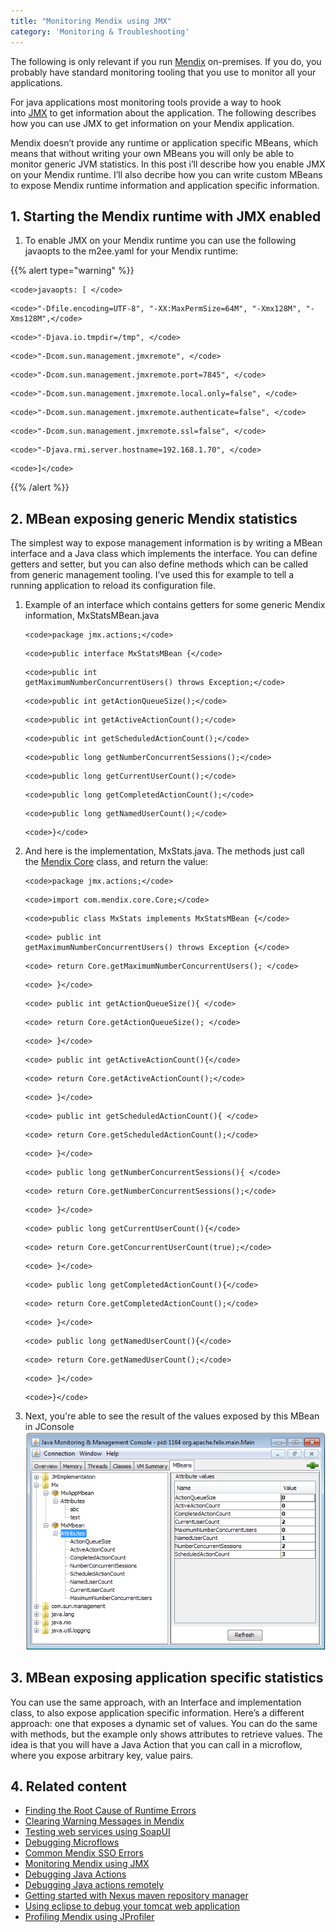 ```yaml
---
title: "Monitoring Mendix using JMX"
category: 'Monitoring & Troubleshooting'
---
```


The following is only relevant if you run [Mendix](http://www.mendix.com/) on-premises. If you do, you probably have standard monitoring tooling that you use to monitor all your applications.

For java applications most monitoring tools provide a way to hook into [JMX](http://www.oracle.com/technetwork/java/javase/tech/javamanagement-140525.html) to get information about the application. The following describes how you can use JMX to get information on your Mendix application.

Mendix doesn’t provide any runtime or application specific MBeans, which means that without writing your own MBeans you will only be able to monitor generic JVM statistics. In this post i’ll describe how you enable JMX on your Mendix runtime. I’ll also decribe how you can write custom MBeans to expose Mendix runtime information and application specific information.

## 1\. Starting the Mendix runtime with JMX enabled

1.  To enable JMX on your Mendix runtime you can use the following javaopts to the m2ee.yaml for your Mendix runtime:

{{% alert type="warning" %}}

```
<code>javaopts: [ </code>
```

```
<code>"-Dfile.encoding=UTF-8", "-XX:MaxPermSize=64M", "-Xmx128M", "-Xms128M",</code>
```

```
<code>"-Djava.io.tmpdir=/tmp", </code>
```

```
<code>"-Dcom.sun.management.jmxremote", </code>
```

```
<code>"-Dcom.sun.management.jmxremote.port=7845", </code>
```

```
<code>"-Dcom.sun.management.jmxremote.local.only=false", </code>
```

```
<code>"-Dcom.sun.management.jmxremote.authenticate=false", </code>
```

```
<code>"-Dcom.sun.management.jmxremote.ssl=false", </code>
```

```
<code>"-Djava.rmi.server.hostname=192.168.1.70", </code>
```

```
<code>]</code>
```

{{% /alert %}}

## 2\. MBean exposing generic Mendix statistics

The simplest way to expose management information is by writing a MBean interface and a Java class which implements the interface. You can define getters and setter, but you can also define methods which can be called from generic management tooling. I’ve used this for example to tell a running application to reload its configuration file.

1.  Example of an interface which contains getters for some generic Mendix information, MxStatsMBean.java

    ```
    <code>package jmx.actions;</code>
    ```

    ```
    <code>public interface MxStatsMBean {</code>
    ```

    ```
    <code>public int getMaximumNumberConcurrentUsers() throws Exception;</code>
    ```

    ```
    <code>public int getActionQueueSize();</code>
    ```

    ```
    <code>public int getActiveActionCount();</code>
    ```

    ```
    <code>public int getScheduledActionCount();</code>
    ```

    ```
    <code>public long getNumberConcurrentSessions();</code>
    ```

    ```
    <code>public long getCurrentUserCount();</code>
    ```

    ```
    <code>public long getCompletedActionCount();</code>
    ```

    ```
    <code>public long getNamedUserCount();</code>
    ```

    ```
    <code>}</code>
    ```

2.  And here is the implementation, MxStats.java. The methods just call the [Mendix Core](http://apidocs.mendix.com/4/runtime/classcom_1_1mendix_1_1core_1_1_core.html) class, and return the value:

    ```
    <code>package jmx.actions;</code>
    ```

    ```
    <code>import com.mendix.core.Core;</code>
    ```

    ```
    <code>public class MxStats implements MxStatsMBean {</code>
    ```

    ```
    <code> public int getMaximumNumberConcurrentUsers() throws Exception {</code>
    ```

    ```
    <code> return Core.getMaximumNumberConcurrentUsers(); </code>
    ```

    ```
    <code> }</code>
    ```

    ```
    <code> public int getActionQueueSize(){ </code>
    ```

    ```
    <code> return Core.getActionQueueSize(); </code>
    ```

    ```
    <code> }</code>
    ```

    ```
    <code> public int getActiveActionCount(){</code>
    ```

    ```
    <code> return Core.getActiveActionCount();</code>
    ```

    ```
    <code> }</code>
    ```

    ```
    <code> public int getScheduledActionCount(){ </code>
    ```

    ```
    <code> return Core.getScheduledActionCount();</code>
    ```

    ```
    <code> }</code>
    ```

    ```
    <code> public long getNumberConcurrentSessions(){ </code>
    ```

    ```
    <code> return Core.getNumberConcurrentSessions();</code>
    ```

    ```
    <code> }</code>
    ```

    ```
    <code> public long getCurrentUserCount(){</code>
    ```

    ```
    <code> return Core.getConcurrentUserCount(true);</code>
    ```

    ```
    <code> }</code>
    ```

    ```
    <code> public long getCompletedActionCount(){</code>
    ```

    ```
    <code> return Core.getCompletedActionCount();</code>
    ```

    ```
    <code> }</code>
    ```

    ```
    <code> public long getNamedUserCount(){</code>
    ```

    ```
    <code> return Core.getNamedUserCount();</code>
    ```

    ```
    <code> }</code>
    ```

    ```
    <code>}</code>
    ```

3.  Next, you're able to see the result of the values exposed by this MBean in JConsole
    ![](attachments/8782836/8946090.png)

## 3\. MBean exposing application specific statistics

You can use the same approach, with an Interface and implementation class, to also expose application specific information. Here’s a different approach: one that exposes a dynamic set of values. You can do the same with methods, but the example only shows attributes to retrieve values.
The idea is that you will have a Java Action that you can call in a microflow, where you expose arbitrary key, value pairs.

## 4\. Related content

*   [Finding the Root Cause of Runtime Errors](finding-the-root-cause-of-runtime-errors)
*   [Clearing Warning Messages in Mendix](clearing-warning-messages-in-mendix)
*   [Testing web services using SoapUI](testing-web-services-using-soapui)
*   [Debugging Microflows](debugging-microflows)
*   [Common Mendix SSO Errors](common-mendix-sso-errors)
*   [Monitoring Mendix using JMX](monitoring-mendix-using-jmx)
*   [Debugging Java Actions](debugging-java-actions)
*   [Debugging Java actions remotely](debugging-java-actions-remotely)
*   [Getting started with Nexus maven repository manager](http://www.andrejkoelewijn.com/blog/2010/03/09/getting-started-with-nexus-maven-repository-manager/)
*   [Using eclipse to debug your tomcat web application](http://www.andrejkoelewijn.com/blog/2003/10/23/using-eclipse-to-debug-your-tomcat-web-application/)
*   [Profiling Mendix using JProfiler](http://www.andrejkoelewijn.com/blog/2014/01/15/profiling-mendix-using-jprofiler/)
